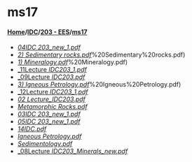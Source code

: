 # ms17
#### [Home](../../..)/[IDC](../..)/[203 - EES](..)/[ms17]()
- [_04IDC 203_new_1.pdf_](04IDC%20203_new_1.pdf)
- [_2) Sedimentary rocks.pdf_](2)%20Sedimentary%20rocks.pdf)
- [_1) Mineralogy.pdf_](1)%20Mineralogy.pdf)
- [_11Lecture _IDC203_1.pdf_](11Lecture%20_IDC203_1.pdf)
- [_09Lecture _IDC203.pdf_](09Lecture%20_IDC203.pdf)
- [_3) Igneous Petrology.pdf_](3)%20Igneous%20Petrology.pdf)
- [_12Lecture _IDC203_1.pdf_](12Lecture%20_IDC203_1.pdf)
- [_02 Lecture_IDC203.pdf_](02%20Lecture_IDC203.pdf)
- [_Metamorphic Rocks.pdf_](Metamorphic%20Rocks.pdf)
- [_03IDC 203_new_1.pdf_](03IDC%20203_new_1.pdf)
- [_05IDC 203_new_1.pdf_](05IDC%20203_new_1.pdf)
- [_14IDC.pdf_](14IDC.pdf)
- [_Igneous Petrology.pdf_](Igneous%20Petrology.pdf)
- [_Sedimentology.pdf_](Sedimentology.pdf)
- [_08Lecture _IDC203_Minerals_new.pdf_](08Lecture%20_IDC203_Minerals_new.pdf)
